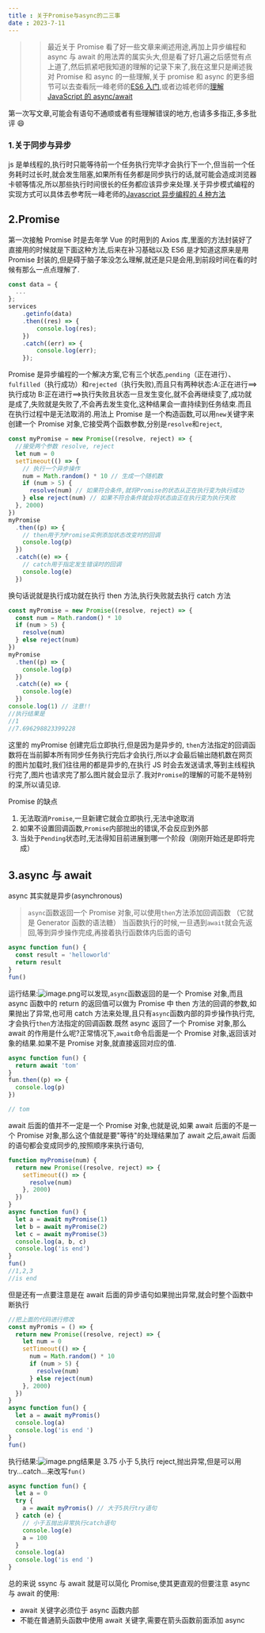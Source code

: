 ```yaml
---
title : 关于Promise与async的二三事
date : 2023-7-11
---
```


> > 最近关于 Promise 看了好一些文章来阐述用途,再加上异步编程和 async 与 await 的用法弄的属实头大,但是看了好几遍之后感觉有点上道了,然后抓紧吧我知道的理解的记录下来了,我在这里只是阐述我对 Promise 和 async 的一些理解,关于 promise 和 async 的更多细节可以去查看阮一峰老师的[ES6 入门](https://es6.ruanyifeng.com/#docs/async),或者边城老师的[理解 JavaScript 的 async/await](https://segmentfault.com/a/1190000007535316)

第一次写文章,可能会有语句不通顺或者有些理解错误的地方,也请多多指正,多多批评 😄

### 1.关于同步与异步

js 是单线程的,执行时只能等待前一个任务执行完毕才会执行下一个,但当前一个任务耗时过长时,就会发生阻塞,如果所有任务都是同步执行的话,就可能会造成浏览器卡顿等情况,所以那些执行时间很长的任务都应该异步来处理.关于异步模式编程的实现方式可以具体去参考阮一峰老师的[Javascript 异步编程的 4 种方法](http://www.ruanyifeng.com/blog/2012/12/asynchronous%EF%BC%BFjavascript.html)

## 2.Promise

第一次接触 Promise 时是去年学 Vue 的时用到的 Axios 库,里面的方法封装好了直接用的时候就是下面这种方法,后来在补习基础以及 ES6 是才知道这原来是用 Promise 封装的,但是碍于脑子笨没怎么理解,就还是只是会用,到前段时间在看的时候有那么一点点理解了.

```javascript
const data = {
  ...
};
services
    .getinfo(data)
    .then((res) => {
        console.log(res);
    })
    .catch((err) => {
        console.log(err);
    });

```

Promise 是异步编程的一个解决方案,它有三个状态,`pending`（正在进行）、`fulfilled`（执行成功）和`rejected`（执行失败),而且只有两种状态:A:正在进行==>执行成功 B:正在进行==>执行失败且状态一旦发生变化,就不会再继续变了,成功就是成了,失败就是失败了,不会再去发生变化,这种结果会一直持续到任务结束.而且在执行过程中是无法取消的.用法上 Promise 是一个构造函数,可以用`new`关键字来创建一个 Promise 对象,它接受两个函数参数,分别是`resolve`和`reject`,

```javascript
const myPromise = new Promise((resolve, reject) => {
  //接受两个参数 resolve, reject
  let num = 0
  setTimeout(() => {
    // 执行一个异步操作
    num = Math.random() * 10 // 生成一个随机数
    if (num > 5) {
      resolve(num) // 如果符合条件,就将Promise的状态从正在执行变为执行成功
    } else reject(num) // 如果不符合条件就会将状态由正在执行变为执行失败
  }, 2000)
})
myPromise
  .then((p) => {
    // then用于为Promise实例添加状态改变时的回调
    console.log(p)
  })
  .catch((e) => {
    // catch用于指定发生错误时的回调
    console.log(e)
  })
```

换句话说就是执行成功就在执行 then 方法,执行失败就去执行 catch 方法

```javascript
const myPromise = new Promise((resolve, reject) => {
  const num = Math.random() * 10
  if (num > 5) {
    resolve(num)
  } else reject(num)
})
myPromise
  .then((p) => {
    console.log(p)
  })
  .catch((e) => {
    console.log(e)
  })
console.log(1) // 注意!!
//执行结果是
//1
//7.696298823399228
```

这里的 myPromise 创建完后立即执行,但是因为是异步的, `then`方法指定的回调函数将在当前脚本所有同步任务执行完后才会执行,所以才会最后输出随机数在网页的图片加载时,我们往往用的都是异步的,在执行 JS 时会去发送请求,等到主线程执行完了,图片也请求完了那么图片就会显示了.我对`Promise`的理解的可能不是特别的深,所以请见谅.

Promise 的缺点

1. 无法取消`Promise`,一旦新建它就会立即执行,无法中途取消
2. 如果不设置回调函数,`Promise`内部抛出的错误,不会反应到外部
3. 当处于`Pending`状态时,无法得知目前进展到哪一个阶段（刚刚开始还是即将完成）

## 3.async 与 await

async 其实就是异步(asynchronous)

> `async`函数返回一个 Promise 对象,可以使用`then`方法添加回调函数 （它就是 Generator 函数的语法糖）
> 当函数执行的时候,一旦遇到`await`就会先返回,等到异步操作完成,再接着执行函数体内后面的语句

```javascript
async function fun() {
  const result = 'helloworld'
  return result
}
fun()
```

运行结果:![image.png](/js/await.png)可以发现,`async`函数返回的是一个 Promise 对象,而且 async 函数中的 return 的返回值可以做为 Promise 中 then 方法的回调的参数,如果抛出了异常,也可用 catch 方法来处理,且只有`async`函数内部的异步操作执行完,才会执行`then`方法指定的回调函数.既然 async 返回了一个 Promise 对象,那么 await 的作用是什么呢?正常情况下,`await`命令后面是一个 Promise 对象,返回该对象的结果.如果不是 Promise 对象,就直接返回对应的值.

```javascript
async function fun() {
  return await 'tom'
}
fun.then((p) => {
  console.log(p)
})

// tom
```

await 后面的值并不一定是一个 Promise 对象,也就是说,如果 await 后面的不是一个 Promise 对象,那么这个值就是要"等待"的处理结果加了 await 之后,await 后面的语句都会变成同步的,按照顺序来执行语句,

```javascript
function myPromise(num) {
  return new Promise((resolve, reject) => {
    setTimeout(() => {
      resolve(num)
    }, 2000)
  })
}
async function fun() {
  let a = await myPromise(1)
  let b = await myPromise(2)
  let c = await myPromise(3)
  console.log(a, b, c)
  console.log('is end')
}
fun()
//1,2,3
//is end
```

但是还有一点要注意是在 await 后面的异步语句如果抛出异常,就会时整个函数中断执行

```javascript
//把上面的代码进行修改
const myPromis = () => {
  return new Promise((resolve, reject) => {
    let num = 0
    setTimeout(() => {
      num = Math.random() * 10
      if (num > 5) {
        resolve(num)
      } else reject(num)
    }, 2000)
  })
}
async function fun() {
  let a = await myPromis()
  console.log(a)
  console.log('is end ')
}
fun()
```

执行结果:![image.png](/js/await2.png)结果是 3.75 小于 5,执行 reject,抛出异常,但是可以用 try...catch...来改写`fun()`

```javascript
async function fun() {
  let a = 0
  try {
    a = await myPromis() // 大于5执行try语句
  } catch (e) {
    // 小于五抛出异常执行catch语句
    console.log(e)
    a = 100
  }
  console.log(a)
  console.log('is end ')
}
```

总的来说 ssync 与 await 就是可以简化 Promise,使其更直观的但要注意 async 与 await 的使用:

- await 关键字必须位于 async 函数内部
- 不能在普通箭头函数中使用 await 关键字,需要在箭头函数前面添加 async
